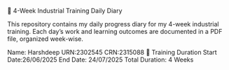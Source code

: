 🧾 4-Week Industrial Training Daily Diary

This repository contains my daily progress diary for my 4-week industrial training.
Each day’s work and learning outcomes are documented in a PDF file, organized week-wise.

Name: Harshdeep URN:2302545 CRN:2315088
📅 Training Duration Start Date:26/06/2025 End Date: 24/07/2025
Total Duration: 4 Weeks
